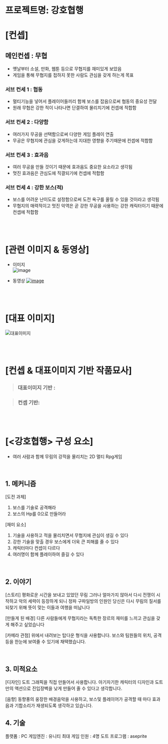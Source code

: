 # 프로젝트명: 강호협행

# [컨셉]

## 메인컨셉 : 무협

- 옛날부터 소설, 만화, 웹툰 등으로 무협지를 재미있게 보았음
- 게임을 통해 무협지를 접하지 못한 사람도 관심을 갖게 하는게 목표

### 서브 컨세 1 : 협동

- 멀티기능을 넣어서 플레이어들끼리 함께 보스를 잡음으로써 협동의 중요성 전달
- 원래 무협은 강한 적이 나타나면 단결하여 물리치기에 컨셉에 적합함

### 서브 컨세 2 : 다양함

- 여러가지 무공을 선택함으로써 다양한 게임 플레이 연출
- 무공은 무협지에 관심을 갖게하는데 지대한 영향을 주기때문에 컨셉에 적합함

### 서브 컨세 3 : 효과음

- 여러 무공을 만들 것이기 때문에 효과음도 중요한 요소라고 생각됨
- 멋진 효과음은 관심도에 직결되기에 컨셉에 적합함

### 서브 컨세 4 : 강한 보스(적)

- 보스를 어려운 난이도로 설정함으로써 도전 욕구를 올릴 수 있을 것이라고 생각됨
- 무협지의 매력적이고 멋진 악역은 곧 강한 무공을 사용하는 강한 캐릭터이기 때문에
컨셉에 적합함

<br><br>

# [관련 이미지 & 동영상]

- 이미지  
  ![image](https://github.com/alsgkr2/alsgkr2.github.io/assets/116986725/f4027ade-dc44-4a84-83bb-01b97c99e1d6)

- 동영상
  [![image](https://github.com/alsgkr2/alsgkr2.github.io/assets/116986725/f4027ade-dc44-4a84-83bb-01b97c99e1d6)](https://www.youtube.com/watch?v=J3kPMRA_JYE&t=37s)

<br><br>

# [대표 이미지]

![대표이미지](https://github.com/alsgkr2/alsgkr2.github.io/assets/116986725/52caa8dc-aa36-4ce0-a472-9d298cd010de)

<br><br>

# [컨셉 & 대표이미지 기반 작품묘사]

> ### 대표이미지 기반 :

> ### 컨셉 기반:

<br><br>

# [<강호협행> 구성 요소]

- 여러 사람과 함께 무림의 강적을 물리치는 2D 멀티 Rpg게임

<br>

## 1. 메커니즘

[도전 과제]

1. 보스를 기술로 공격해라
2. 보스의 Hp를 0으로 만들어라

[재미 요소]

1. 기술을 사용하고 적을 물리치면서 무협지에 관심이 생길 수 있다
2. 강한 기술을 맞출 경우 보스에게 더욱 큰 피해를 줄 수 있다
3. 캐릭터마다 컨셉이 다르다
4. 여러명이 함께 플레이하여 즐길 수 있다

<br>

## 2. 이야기

[스토리]
평화로운 시간을 보내고 있었던 무림
그러나 얼마가지 않아서 다시 전쟁이 시작하고 악의 세력이 등장하게 되니
정파 구파일방의 인원인 당신은 다시 무림의 질서를 되찾기 위해 뜻이 맞는 이들과 여행을 떠납니다

[만들게 된 배경]
다른 사람들에게 무협지라는 독특한 장르의 재미를 느끼고 관심을 갖게 해주고 싶었습니다 

[카메라 관점]
위에서 내려보는 탑다운 형식을 사용합니다. 보스와 팀원들의 위치, 공격 등을 한눈에 보여줄 수 있기에 채택했습니다.

<br>

## 3. 미적요소

[디자인]
도트 그래픽을 직접 만들어서 사용합니다. 아기자기한 캐릭터의 디자인과 도트만의 액션으로
진입장벽을 낮게 만들어 줄 수 있다고 생각합니다.

[음향]
동향풍의 웅장한 배경음악을 사용하고, 보스및 플레이어가 공격할 때 마다 효과음과 기합소리가 재생되도록 생각하고 있습니다.
<br>

## 4. 기술

플랫폼 : PC
게임엔진 : 유니티
최대 게임 인원 : 4명
도트 프로그램 : aseprite